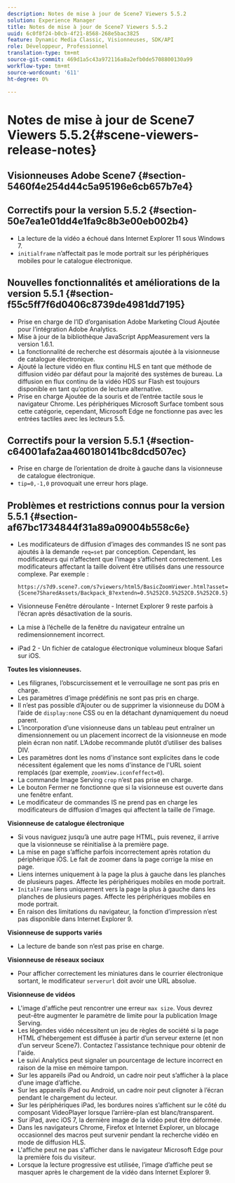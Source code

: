 ```yaml
---
description: Notes de mise à jour de Scene7 Viewers 5.5.2
solution: Experience Manager
title: Notes de mise à jour de Scene7 Viewers 5.5.2
uuid: 6c0f8f24-b0cb-4f21-8568-268e5bac3825
feature: Dynamic Media Classic, Visionneuses, SDK/API
role: Développeur, Professionnel
translation-type: tm+mt
source-git-commit: 469d1a5c43a972116a8a2efb0de5708800130a99
workflow-type: tm+mt
source-wordcount: '611'
ht-degree: 0%

---
```



# Notes de mise à jour de Scene7 Viewers 5.5.2{#scene-viewers-release-notes}

## Visionneuses Adobe Scene7 {#section-5460f4e254d44c5a95196e6cb657b7e4}

## Correctifs pour la version 5.5.2 {#section-50e7ea1e01dd4e1fa9c8b3e00eb002b4}

* La lecture de la vidéo a échoué dans Internet Explorer 11 sous Windows 7.
* `initialframe` n’affectait pas le mode portrait sur les périphériques mobiles pour le catalogue électronique.

## Nouvelles fonctionnalités et améliorations de la version 5.5.1 {#section-f55c5ff7f6d0406c8739de4981dd7195}

* Prise en charge de l’ID d’organisation Adobe Marketing Cloud Ajoutée pour l’intégration Adobe Analytics.
* Mise à jour de la bibliothèque JavaScript AppMeasurement vers la version 1.6.1.
* La fonctionnalité de recherche est désormais ajoutée à la visionneuse de catalogue électronique.
* Ajouté la lecture vidéo en flux continu HLS en tant que méthode de diffusion vidéo par défaut pour la majorité des systèmes de bureau. La diffusion en flux continu de la vidéo HDS sur Flash est toujours disponible en tant qu’option de lecture alternative.
* Prise en charge Ajoutée de la souris et de l’entrée tactile sous le navigateur Chrome. Les périphériques Microsoft Surface tombent sous cette catégorie, cependant, Microsoft Edge ne fonctionne pas avec les entrées tactiles avec les lecteurs 5.5.

## Correctifs pour la version 5.5.1 {#section-c64001afa2aa460180141bc8dcd507ec}

* Prise en charge de l’orientation de droite à gauche dans la visionneuse de catalogue électronique.
* `tip=0,-1,0` provoquait une erreur hors plage.

## Problèmes et restrictions connus pour la version 5.5.1 {#section-af67bc1734844f31a89a09004b558c6e}

* Les modificateurs de diffusion d’images des commandes IS ne sont pas ajoutés à la demande `req=set` par conception. Cependant, les modificateurs qui n’affectent que l’image s’affichent correctement. Les modificateurs affectant la taille doivent être utilisés dans une ressource complexe. Par exemple :

   `https://s7d9.scene7.com/s7viewers/html5/BasicZoomViewer.html?asset= {Scene7SharedAssets/Backpack_B?extendn=0.5%252C0.5%252C0.5%252C0.5}`

* Visionneuse Fenêtre déroulante - Internet Explorer 9 reste parfois à l’écran après désactivation de la souris.
* La mise à l’échelle de la fenêtre du navigateur entraîne un redimensionnement incorrect.
* iPad 2 - Un fichier de catalogue électronique volumineux bloque Safari sur iOS.

**Toutes les visionneuses.**

* Les filigranes, l’obscurcissement et le verrouillage ne sont pas pris en charge.
* Les paramètres d’image prédéfinis ne sont pas pris en charge.
* Il n’est pas possible d’Ajouter ou de supprimer la visionneuse du DOM à l’aide de `display:none` CSS ou en la détachant dynamiquement du noeud parent.
* L’incorporation d’une visionneuse dans un tableau peut entraîner un dimensionnement ou un placement incorrect de la visionneuse en mode plein écran non natif. L’Adobe recommande plutôt d’utiliser des balises DIV.
* Les paramètres dont les noms d&#39;instance sont explicites dans le code nécessitent également que les noms d&#39;instance de l&#39;URL soient remplacés (par exemple, `zoomView.iconfeffect=0`).
* La commande Image Serving `crop` n’est pas prise en charge.
* Le bouton Fermer ne fonctionne que si la visionneuse est ouverte dans une fenêtre enfant.
* Le modificateur de commandes IS ne prend pas en charge les modificateurs de diffusion d’images qui affectent la taille de l’image.

**Visionneuse de catalogue électronique**

* Si vous naviguez jusqu’à une autre page HTML, puis revenez, il arrive que la visionneuse se réinitialise à la première page.
* La mise en page s’affiche parfois incorrectement après rotation du périphérique iOS. Le fait de zoomer dans la page corrige la mise en page.
* Liens internes uniquement à la page la plus à gauche dans les planches de plusieurs pages. Affecte les périphériques mobiles en mode portrait.
* `InitalFrame` liens uniquement vers la page la plus à gauche dans les planches de plusieurs pages. Affecte les périphériques mobiles en mode portrait.
* En raison des limitations du navigateur, la fonction d’impression n’est pas disponible dans Internet Explorer 9.

**Visionneuse de supports variés**

* La lecture de bande son n’est pas prise en charge.

**Visionneuse de réseaux sociaux**

* Pour afficher correctement les miniatures dans le courrier électronique sortant, le modificateur `serverurl` doit avoir une URL absolue.

**Visionneuse de vidéos**

* L&#39;image d&#39;affiche peut rencontrer une erreur `max size`. Vous devrez peut-être augmenter le paramètre de limite pour la publication Image Serving.
* Les légendes vidéo nécessitent un jeu de règles de société si la page HTML d’hébergement est diffusée à partir d’un serveur externe (et non d’un serveur Scene7). Contactez l&#39;assistance technique pour obtenir de l&#39;aide.
* Le suivi Analytics peut signaler un pourcentage de lecture incorrect en raison de la mise en mémoire tampon.
* Sur les appareils iPad ou Android, un cadre noir peut s’afficher à la place d’une image d’affiche.
* Sur les appareils iPad ou Android, un cadre noir peut clignoter à l’écran pendant le chargement du lecteur.
* Sur les périphériques iPad, les bordures noires s’affichent sur le côté du composant VideoPlayer lorsque l’arrière-plan est blanc/transparent.
* Sur iPad, avec iOS 7, la dernière image de la vidéo peut être déformée.
* Dans les navigateurs Chrome, Firefox et Internet Explorer, un blocage occasionnel des macros peut survenir pendant la recherche vidéo en mode de diffusion HLS.
* L&#39;affiche peut ne pas s&#39;afficher dans le navigateur Microsoft Edge pour la première fois du visiteur.
* Lorsque la lecture progressive est utilisée, l’image d’affiche peut se masquer après le chargement de la vidéo dans Internet Explorer 9.


